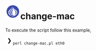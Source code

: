 # ![alt text](https://github.com/50bvd/change-mac/raw/main/icon/icons8-perl-48.png)change-mac

To execute the script follow this example,

![alt text](https://github.com/50bvd/change-mac/raw/main/icon/icons8-chevron-right-24.png)`perl change-mac.pl eth0` 
